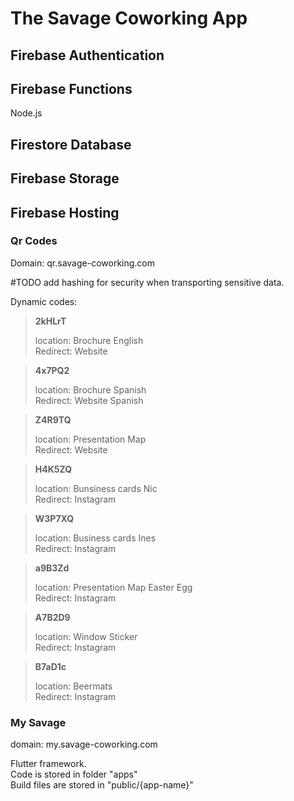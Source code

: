 # The Savage Coworking App

## Firebase Authentication

## Firebase Functions

Node.js

## Firestore Database

## Firebase Storage

## Firebase Hosting

### Qr Codes

Domain: qr.savage-coworking.com

#TODO add hashing for security when transporting sensitive data.

Dynamic codes:

> **2kHLrT**
>
> location: Brochure English  
> Redirect: Website

> **4x7PQ2**
>
> location: Brochure Spanish  
> Redirect: Website Spanish

> **Z4R9TQ**
>
> location: Presentation Map  
> Redirect: Website

> **H4K5ZQ**
>
> location: Bunsiness cards Nic  
> Redirect: Instagram

> **W3P7XQ**
>
> location: Business cards Ines  
> Redirect: Instagram

> **a9B3Zd**
>
> location: Presentation Map Easter Egg  
> Redirect: Instagram

> **A7B2D9**
>
> location: Window Sticker  
> Redirect: Instagram

> **B7aD1c**
>
> location: Beermats  
> Redirect: Instagram

### My Savage

domain: my.savage-coworking.com

Flutter framework.  
Code is stored in folder "apps"  
Build files are stored in "public/{app-name}"
